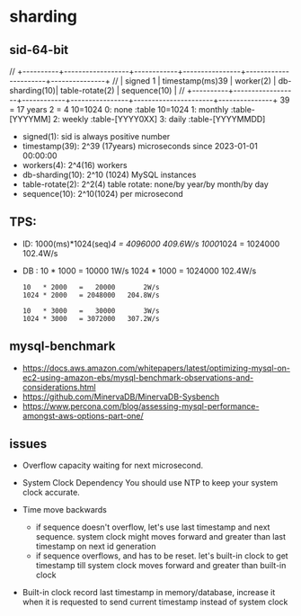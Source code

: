 # sharding

## sid-64-bit
// +----------+------------------+------------+----------------+----------------------+---------------+
// | signed 1 | timestamp(ms)39  |  worker(2) | db-sharding(10)|   table-rotate(2)    | sequence(10)  |
// +----------+------------------+------------+----------------+----------------------+---------------+
                39 = 17 years       2 = 4      10=1024          0: none    :table       10=1024
                                                                1: monthly :table-[YYYYMM]
                                                                2: weekly  :table-[YYYY0XX]
                                                                3: daily   :table-[YYYYMMDD]
- signed(1): sid is always positive number
- timestamp(39): 2^39 (17years) microseconds since 2023-01-01 00:00:00
- workers(4): 2^4(16) workers
- db-sharding(10): 2^10 (1024) MySQL instances
- table-rotate(2): 2^2(4) table rotate: none/by year/by month/by day
- sequence(10): 2^10(1024) per microsecond
  
## TPS:
  - ID: 1000(ms)*1024(seq)*4 = 4096000  409.6W/s
        1000*1024            = 1024000  102.4W/s

  - DB : 
        10   * 1000   =   10000       1W/s
        1024 * 1000   = 1024000   102.4W/s

        10   * 2000   =   20000       2W/s
        1024 * 2000   = 2048000   204.8W/s

        10   * 3000   =   30000       3W/s
        1024 * 3000   = 3072000   307.2W/s

## mysql-benchmark 
  - https://docs.aws.amazon.com/whitepapers/latest/optimizing-mysql-on-ec2-using-amazon-ebs/mysql-benchmark-observations-and-considerations.html
  - https://github.com/MinervaDB/MinervaDB-Sysbench
  - https://www.percona.com/blog/assessing-mysql-performance-amongst-aws-options-part-one/

## issues
- Overflow capacity
  waiting for next microsecond.

- System Clock Dependency
  You should use NTP to keep your system clock accurate.

- Time move backwards   
  + if sequence doesn't overflow, let's use last timestamp and next sequence. system clock might moves forward and greater than last timestamp on next id generation 
  + if sequence overflows, and has to be reset. let's built-in clock to get timestamp till system clock moves forward and greater than built-in clock

- Built-in clock
  record last timestamp in memory/database, increase it when it is requested to send current timestamp instead of system clock